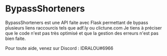 # BypassShorteners

BypassShorteners est une API faite avec Flask permettant de bypass plusieurs liens raccourcis tels que adf.ly ou clictune.com
Je tiens à préciser que le code n'est pas très optimisé et que la gestion des erreurs n'est pas bien faite.

Pour toute aide, venez sur Discord : IDRALOU#6966
